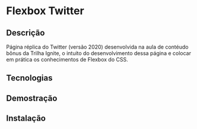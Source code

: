 # Flexbox Twitter

## Descrição
Página réplica do Twitter (versão 2020) desenvolvida na aula de contéudo bônus da Trilha Ignite, o intuito do desenvolvimento dessa página e colocar em prática os conhecimentos de Flexbox do CSS.

## Tecnologias

## Demostração

## Instalação
